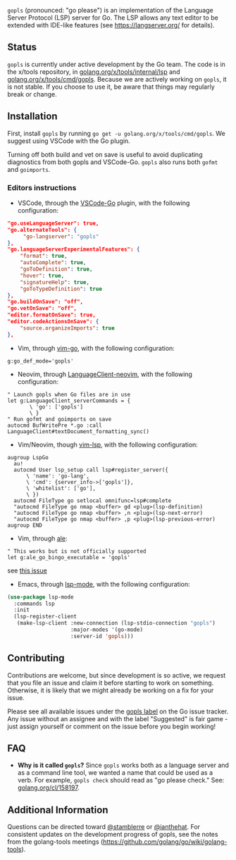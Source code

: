 `gopls` (pronounced: "go please") is an implementation of the Language Server Protocol (LSP) server for Go.
The LSP allows any text editor to be extended with IDE-like features (see https://langserver.org/ for details).

## Status

`gopls` is currently under active development by the Go team. The code is in the x/tools repository, in [golang.org/x/tools/internal/lsp](https://golang.org/x/tools/internal/lsp) and [golang.org/x/tools/cmd/gopls](https://golang.org/x/tools/cmd/gopls). Because we are actively working on `gopls`, it is not stable. If you choose to use it, be aware that things may regularly break or change.

## Installation

First, install `gopls` by running `go get -u golang.org/x/tools/cmd/gopls`. We suggest using VSCode with the Go plugin.

Turning off both build and vet on save is useful to avoid duplicating diagnostics from both gopls and VSCode-Go. `gopls` also runs both `gofmt` and `goimports`.

### Editors instructions
* VSCode, through the [VSCode-Go](https://github.com/microsoft/vscode-go) plugin, with the following configuration:
```json
"go.useLanguageServer": true,
"go.alternateTools": {
     "go-langserver": "gopls"
},
"go.languageServerExperimentalFeatures": {
    "format": true,
    "autoComplete": true,
    "goToDefinition": true,
    "hover": true,
    "signatureHelp": true,
    "goToTypeDefinition": true
},
"go.buildOnSave": "off",
"go.vetOnSave": "off",
"editor.formatOnSave": true,
"editor.codeActionsOnSave": {
    "source.organizeImports": true
},
```
* Vim, through [vim-go](https://github.com/fatih/vim-go), with the following configuration:
```
g:go_def_mode='gopls'
```
* Neovim, through [LanguageClient-neovim](https://github.com/autozimu/LanguageClient-neovim), with the following configuration:
```
" Launch gopls when Go files are in use
let g:LanguageClient_serverCommands = {
       \ 'go': ['gopls']
       \ }
" Run gofmt and goimports on save
autocmd BufWritePre *.go :call LanguageClient#textDocument_formatting_sync()
```
* Vim/Neovim, though [vim-lsp](https://github.com/prabirshrestha/vim-lsp/), with the following configuration:
```vim
augroup LspGo
  au!
  autocmd User lsp_setup call lsp#register_server({
      \ 'name': 'go-lang',
      \ 'cmd': {server_info->['gopls']},
      \ 'whitelist': ['go'],
      \ })
  autocmd FileType go setlocal omnifunc=lsp#complete
  "autocmd FileType go nmap <buffer> gd <plug>(lsp-definition)
  "autocmd FileType go nmap <buffer> ,n <plug>(lsp-next-error)
  "autocmd FileType go nmap <buffer> ,p <plug>(lsp-previous-error)
augroup END
```
* Vim, through [ale](https://github.com/w0rp/ale):
```vim
" This works but is not officially supported
let g:ale_go_bingo_executable = 'gopls'
```
see [this issue](https://github.com/w0rp/ale/issues/2179)
* Emacs, through [lsp-mode](https://github.com/emacs-lsp/lsp-mode), with the following configuration:

```lisp
(use-package lsp-mode
  :commands lsp
  :init
  (lsp-register-client
   (make-lsp-client :new-connection (lsp-stdio-connection "gopls")
                    :major-modes '(go-mode)
                    :server-id 'gopls)))
``` 

## Contributing

Contributions are welcome, but since development is so active, we request that you file an issue and claim it before starting to work on something. Otherwise, it is likely that we might already be working on a fix for your issue. 

Please see all available issues under the [gopls label](https://github.com/golang/go/issues?utf8=%E2%9C%93&q=is%3Aissue+is%3Aopen+label%3Agopls) on the Go issue tracker. Any issue without an assignee and with the label "Suggested" is fair game - just assign yourself or comment on the issue before you begin working!

## FAQ

- **Why is it called `gopls`?** Since `gopls` works both as a language server and as a command line tool, we wanted a name that could be used as a verb. For example, `gopls check` should read as "go please check." See: [golang.org/cl/158197](https://golang.org/cl/158197).

## Additional Information

Questions can be directed toward [@stamblerre](https://github.com/stamblerre) or [@ianthehat](https://github.com/ianthehat). For consistent updates on the development progress of gopls, see the notes from the golang-tools meetings (https://github.com/golang/go/wiki/golang-tools).